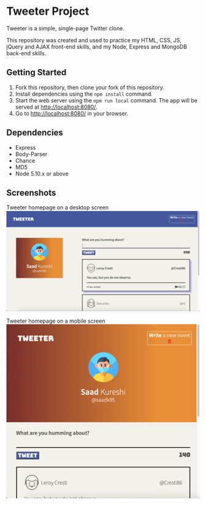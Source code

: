# Tweeter Project

Tweeter is a simple, single-page Twitter clone.

This repository was created and used to practice my HTML, CSS, JS, jQuery and AJAX front-end skills, and my Node, Express and MongoDB back-end skills.

## Getting Started

1. Fork this repository, then clone your fork of this repository.
2. Install dependencies using the `npm install` command.
3. Start the web server using the `npm run local` command. The app will be served at <http://localhost:8080/>.
4. Go to <http://localhost:8080/> in your browser.

## Dependencies

- Express
- Body-Parser
- Chance
- MD5
- Node 5.10.x or above

## Screenshots

Tweeter homepage on a desktop screen
!["Tweeter homepage on a desktop screen"](https://raw.githubusercontent.com/saadkureshi/tweeter/master/docs/tweeter-homepage-desktop.png)

Tweeter homepage on a mobile screen
!["Tweeter homepage on a mobile screen"](https://raw.githubusercontent.com/saadkureshi/tweeter/master/docs/tweeter-homepage-mobile.png)
